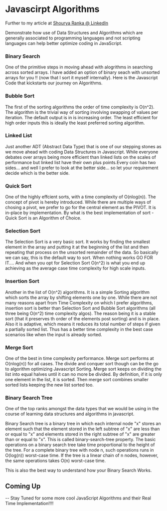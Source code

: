# Javascirpt Algorithms
Further to my article at 
[Shourya Ranka @ LinkedIn](https://www.linkedin.com/pulse/algorithms-web-part-i-javascript-shourya-ranka)

Demonstrate how use of Data Structures and Algorithms which are generally associated to programming languages and not scripting languages can help better optimize coding in JavaScript.

### Binary Search
One of the primitive steps in moving ahead with alogrithms in searching across sorted arrays. I have added an option of binary seach with unsorted arrays for you !! (now that I sort it myself internally). Here is the Javascript Code that kickstarts our journey on Algorithms.

### Bubble Sort 
The first of the sorting algorithms the order of time complexity is O(n^2). The algorithm is the trivial way of sorting involving swapping of values per iteration. The default output is in is increasing order. The least efficient for high order inputs this is ideally the least preferred sorting algorithm.

### Linked List
Just another ADT (Abstract Data Type) that is one of our stepping stones as we move ahead with coding Data Structures in Javascript. While everyone debates over arrays being more efficient than linked lists on the scales of performance but linked list have their own plus points.Every coin has two sides... and well I prefer to look at the better side... so let your requirement decide which is the better side.  

### Quick Sort
One of the highly effcient sorts, with a time complexity of O(nlog(n)). The concept of pivot is hereby introduced. While there are multiple ways of chosing a pivot, we prefer to go for the central element as the PIVOT. It is in-place by implementation. By what is the best implementation of sort - Quick Sort is an Algorithm of Choice.

### Selection Sort
The Selection Sort is a very basic sort. It works by finding the smallest element in the array and putting it at the beginning of the list and then repeating that process on the unsorted remainder of the data. So basically we can say, this is the default way to sort. When nothing works GO FOR IT....  And when you opt for Selection Sort O(n^2) is what you end up achieving as the average case time complexity for high scale inputs. 

### Insertion Sort
Another in the list of O(n^2) algorithms. It is a simple Sorting algorithm which sorts the array by shifting elements one by one. While there are not many reasons apart from Time Complexity on which I prefer algorithms, insertion sort is better than Selection Sort and Bubble Sort algorithms (all three being O(n^2) time complexity algos). The reason being it is a stable sort (that it preserves th order of the elements post sorting) and is in place. Also it is adaptive, which means it reduces its total number of steps if given a partially sorted list. Thus has a better time complexity in the best case scenarios like when the input is already sorted.

### Merge Sort
One of the best in time complexity performance. Merge sort performs at O(nlog(n)) for all cases. The divide and conquer sort though can be the go to algorithm optimizing Javascript Sorting. Merge sort keeps on dividing the list into equal halves until it can no more be divided. By definition, if it is only one element in the list, it is sorted. Then merge sort combines smaller sorted lists keeping the new list sorted too.

### Binary Search Tree
One of the top ranks amongst the data types that we would be using in the course of learning data structures and algorithms in javascript. 

Binary Search tree is a binary tree in which each internal node "x" stores an element such that the element stored in the left subtree of "x" are less than or equal to "x" and elements stored in the right subtree of "x" are greater than or equal to "x". This is called binary-search-tree property. The basic operations on a binary search tree take time proportional to the height of the tree. For a complete binary tree with node n, such operations runs in O(log(n)) worst-case time. If the tree is a linear chain of n nodes, however, the same operations takes O(n) worst-case time.

This is also the best way to understand how your Binary Search Works.


## Coming Up
-- Stay Tuned for some more cool JavaScript Algorithms and their Real Time Implementation!!!! 
